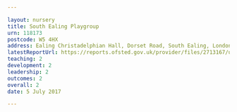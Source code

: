 ```yaml
---

layout: nursery
title: South Ealing Playgroup
urn: 118173
postcode: W5 4HX
address: Ealing Christadelphian Hall, Dorset Road, South Ealing, London, W5 4HX
latestReportUrl: https://reports.ofsted.gov.uk/provider/files/2713167/urn/118173.pdf
teaching: 2
development: 2
leadership: 2
outcomes: 2
overall: 2
date: 5 July 2017

---
```


